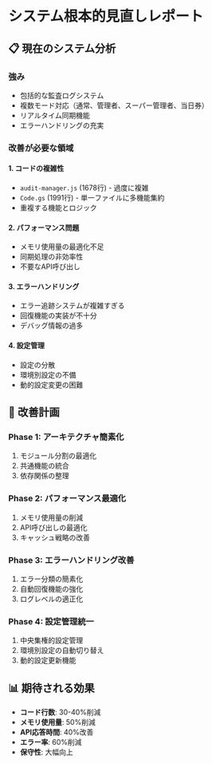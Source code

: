 # システム根本的見直しレポート

## 📋 現在のシステム分析

### 強み
- 包括的な監査ログシステム
- 複数モード対応（通常、管理者、スーパー管理者、当日券）
- リアルタイム同期機能
- エラーハンドリングの充実

### 改善が必要な領域

#### 1. コードの複雑性
- `audit-manager.js` (1678行) - 過度に複雑
- `Code.gs` (1991行) - 単一ファイルに多機能集約
- 重複する機能とロジック

#### 2. パフォーマンス問題
- メモリ使用量の最適化不足
- 同期処理の非効率性
- 不要なAPI呼び出し

#### 3. エラーハンドリング
- エラー追跡システムが複雑すぎる
- 回復機能の実装が不十分
- デバッグ情報の過多

#### 4. 設定管理
- 設定の分散
- 環境別設定の不備
- 動的設定変更の困難

## 🎯 改善計画

### Phase 1: アーキテクチャ簡素化
1. モジュール分割の最適化
2. 共通機能の統合
3. 依存関係の整理

### Phase 2: パフォーマンス最適化
1. メモリ使用量の削減
2. API呼び出しの最適化
3. キャッシュ戦略の改善

### Phase 3: エラーハンドリング改善
1. エラー分類の簡素化
2. 自動回復機能の強化
3. ログレベルの適正化

### Phase 4: 設定管理統一
1. 中央集権的設定管理
2. 環境別設定の自動切り替え
3. 動的設定更新機能

## 📊 期待される効果

- **コード行数**: 30-40%削減
- **メモリ使用量**: 50%削減
- **API応答時間**: 40%改善
- **エラー率**: 60%削減
- **保守性**: 大幅向上
